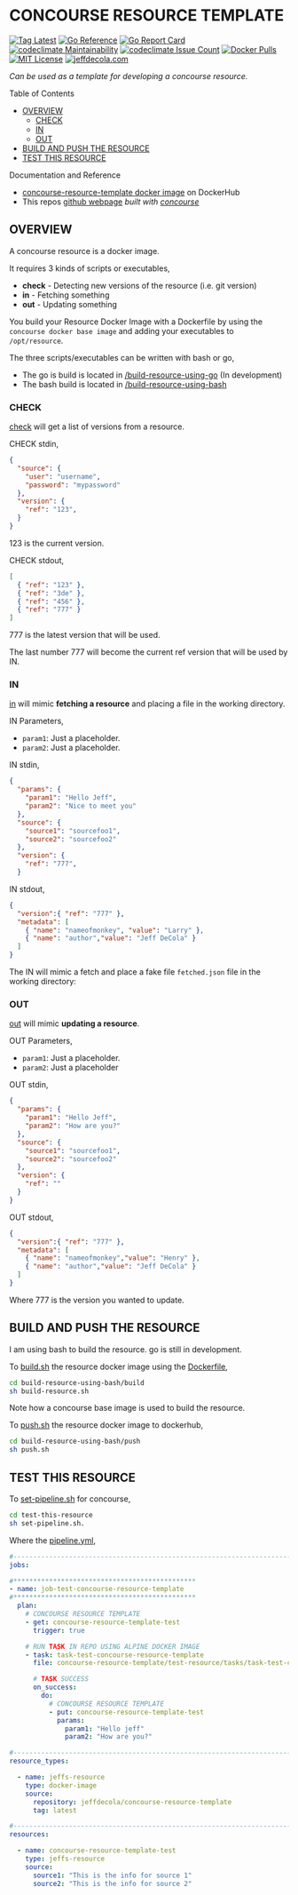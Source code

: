 # CONCOURSE RESOURCE TEMPLATE

[![Tag Latest](https://img.shields.io/github/v/tag/jeffdecola/concourse-resource-template)](https://github.com/JeffDeCola/concourse-resource-template/tags)
[![Go Reference](https://pkg.go.dev/badge/github.com/JeffDeCola/concourse-resource-template.svg)](https://pkg.go.dev/github.com/JeffDeCola/concourse-resource-template)
[![Go Report Card](https://goreportcard.com/badge/github.com/JeffDeCola/concourse-resource-template)](https://goreportcard.com/report/github.com/JeffDeCola/concourse-resource-template)
[![codeclimate Maintainability](https://api.codeclimate.com/v1/badges/5abc7e41bcf4e122e7f7/maintainability)](https://codeclimate.com/github/JeffDeCola/concourse-resource-template/maintainability)
[![codeclimate Issue Count](https://codeclimate.com/github/JeffDeCola/concourse-resource-template/badges/issue_count.svg)](https://codeclimate.com/github/JeffDeCola/concourse-resource-template/issues)
[![Docker Pulls](https://badgen.net/docker/pulls/jeffdecola/concourse-resource-template?icon=docker&label=pulls)](https://hub.docker.com/r/jeffdecola/concourse-resource-template/)
[![MIT License](http://img.shields.io/:license-mit-blue.svg)](http://jeffdecola.mit-license.org)
[![jeffdecola.com](https://img.shields.io/badge/website-jeffdecola.com-blue)](https://jeffdecola.com)

_Can be used as a template for developing a concourse resource._

Table of Contents

* [OVERVIEW](https://github.com/JeffDeCola/concourse-resource-template#overview)
  * [CHECK](https://github.com/JeffDeCola/concourse-resource-template#check)
  * [IN](https://github.com/JeffDeCola/concourse-resource-template#in)
  * [OUT](https://github.com/JeffDeCola/concourse-resource-template#out)
* [BUILD AND PUSH THE RESOURCE](https://github.com/JeffDeCola/concourse-resource-template#build-and-push-the-resource)
* [TEST THIS RESOURCE](https://github.com/JeffDeCola/concourse-resource-template#test-this-resource)

Documentation and Reference

* [concourse-resource-template docker image](https://hub.docker.com/r/jeffdecola/concourse-resource-template)
  on DockerHub
* This repos
  [github webpage](https://jeffdecola.github.io/concourse-resource-template/)
  _built with
  [concourse](https://github.com/JeffDeCola/concourse-resource-template/blob/master/ci-README.md)_

## OVERVIEW

A concourse resource is a docker image.

It requires 3 kinds of scripts or executables,

* **check** - Detecting new versions of the resource (i.e. git version)
* **in** - Fetching something
* **out** - Updating something

You build your Resource Docker Image with a Dockerfile by using the
`concourse docker base image` and adding your executables to `/opt/resource`.

The three scripts/executables can be written with bash or go,

* The go is build is located in
  [/build-resource-using-go](https://github.com/JeffDeCola/concourse-resource-template/tree/master/build-resource-using-go)
  (In development)
* The bash build is located in
  [/build-resource-using-bash](https://github.com/JeffDeCola/concourse-resource-template/tree/master/build-resource-using-bash)

### CHECK

[check](https://github.com/JeffDeCola/concourse-resource-template/blob/master/build-resource-using-bash/check-in-out/check)
will get a list of versions from a resource.

CHECK stdin,

```json
{
  "source": {
    "user": "username",
    "password": "mypassword"
  },
  "version": {
    "ref": "123",
  }
}
```

123 is the current version.

CHECK stdout,

```json
[
  { "ref": "123" },
  { "ref": "3de" },
  { "ref": "456" },
  { "ref": "777" }
]
```

777 is the latest version that will be used.

The last number 777 will become the current ref version that will be used by IN.

### IN

[in](https://github.com/JeffDeCola/concourse-resource-template/blob/master/build-resource-using-bash/check-in-out/in)
will mimic **fetching a resource** and placing a file in the working directory.

IN Parameters,

* `param1`: Just a placeholder.
* `param2`: Just a placeholder.

IN stdin,

```json
{
  "params": {
    "param1": "Hello Jeff",
    "param2": "Nice to meet you"
  },
  "source": {
    "source1": "sourcefoo1",
    "source2": "sourcefoo2"
  },
  "version": {
    "ref": "777",
  }
```

IN stdout,

```json
{
  "version":{ "ref": "777" },
  "metadata": [
    { "name": "nameofmonkey", "value": "Larry" },
    { "name": "author","value": "Jeff DeCola" }
  ]
}
```

The IN will mimic a fetch and place a fake file `fetched.json` file
in the working directory:

### OUT

[out](https://github.com/JeffDeCola/concourse-resource-template/blob/master/build-resource-using-bash/check-in-out/out)
will mimic **updating a resource**.

OUT Parameters,

* `param1`: Just a placeholder.
* `param2`: Just a placeholder

OUT stdin,

```json
{
  "params": {
    "param1": "Hello Jeff",
    "param2": "How are you?"
  },
  "source": {
    "source1": "sourcefoo1",
    "source2": "sourcefoo2"
  },
  "version": {
    "ref": ""
  }
}
```

OUT stdout,

```json
{
  "version":{ "ref": "777" },
  "metadata": [
    { "name": "nameofmonkey","value": "Henry" },
    { "name": "author","value": "Jeff DeCola" }
  ]
}
```

Where 777 is the version you wanted to update.

## BUILD AND PUSH THE RESOURCE

I am using bash to build the resource. go is still in development.

To
[build.sh](https://github.com/JeffDeCola/concourse-resource-template/blob/master/build-resource-using-bash/build/build.sh)
the resource docker image using the
[Dockerfile](https://github.com/JeffDeCola/concourse-resource-template/blob/master/build-resource-using-bash/build/Dockerfile),

```bash
cd build-resource-using-bash/build
sh build-resource.sh
```

Note how a concourse base image is used to build the resource.

To
[push.sh](https://github.com/JeffDeCola/concourse-resource-template/blob/master/build-resource-using-bash/push/push.sh)
the resource docker image to dockerhub,

```bash
cd build-resource-using-bash/push
sh push.sh
```

## TEST THIS RESOURCE

To [set-pipeline.sh](https://github.com/JeffDeCola/concourse-resource-template/blob/master/test-this-resource/set-pipeline.sh)
for concourse,

```bash
cd test-this-resource
sh set-pipeline.sh.
```

Where the
[pipeline.yml](https://github.com/JeffDeCola/concourse-resource-template/blob/master/test-resource/pipeline.yml),

```yml
#------------------------------------------------------------------------------------------
jobs:

#**********************************************
- name: job-test-concourse-resource-template
#**********************************************
  plan:
    # CONCOURSE RESOURCE TEMPLATE
    - get: concourse-resource-template-test
      trigger: true

    # RUN TASK IN REPO USING ALPINE DOCKER IMAGE
    - task: task-test-concourse-resource-template
      file: concourse-resource-template/test-resource/tasks/task-test-concourse-resource-template.yml

      # TASK SUCCESS
      on_success:
        do:
          # CONCOURSE RESOURCE TEMPLATE
          - put: concourse-resource-template-test
            params:
              param1: "Hello jeff"
              param2: "How are you?"

#------------------------------------------------------------------------------------------
resource_types:

  - name: jeffs-resource
    type: docker-image
    source:
      repository: jeffdecola/concourse-resource-template
      tag: latest

#------------------------------------------------------------------------------------------
resources:

  - name: concourse-resource-template-test
    type: jeffs-resource
    source:
      source1: "This is the info for source 1"
      source2: "This is the info for source 2"
```
